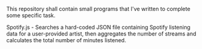 This repository shall contain small programs that I've written to complete some specific task.

Spotify.js - Searches a hard-coded JSON file containing Spotify listening data for a user-provided artist, then aggregates the number of streams and calculates the total number of minutes listened.
